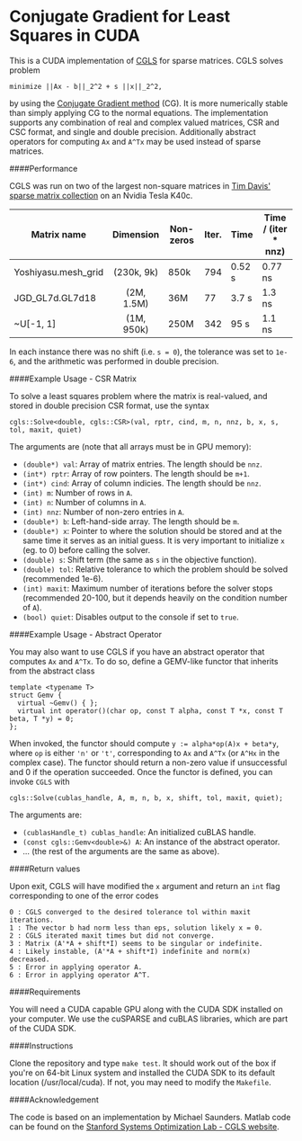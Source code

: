 Conjugate Gradient for Least Squares in CUDA
===========================================

This is a CUDA implementation of [CGLS](http://web.stanford.edu/group/SOL/software/cgls) for sparse matrices. CGLS solves problem

```
minimize ||Ax - b||_2^2 + s ||x||_2^2,
```

by using the [Conjugate Gradient method](http://en.wikipedia.org/wiki/Conjugate_gradient_method) (CG). It is more numerically stable than simply applying CG to the normal equations. The implementation supports any combination of real and complex valued matrices, CSR and CSC format, and single and double precision. Additionally abstract operators for computing `Ax` and `A^Tx` may be used instead of sparse matrices.

####Performance

CGLS was run on two of the largest non-square matrices in [Tim Davis' sparse matrix collection](http://www.cise.ufl.edu/research/sparse/matrices) on an Nvidia Tesla K40c. 

| Matrix name              |  Dimension       | Non-zeros      | Iter. | Time  | Time / (iter * nnz) |
|--------------------------|:----------------:|----------------|-------|-------|---------------------|
| Yoshiyasu.mesh_grid      | (230k, 9k)       | 850k           | 794   | 0.52 s| 0.77 ns             |
| JGD_GL7d.GL7d18          | (2M, 1.5M)       | 36M            | 77    | 3.7 s | 1.3 ns              |
| ~U[-1, 1]                | (1M, 950k)       | 250M           | 342   | 95 s  | 1.1 ns              |

In each instance there was no shift (i.e. `s = 0`), the tolerance was set to `1e-6`, and the arithmetic was performed in double precision.


####Example Usage - CSR Matrix

To solve a least squares problem where the matrix is real-valued, and stored in double precision CSR format, use the syntax

```
cgls::Solve<double, cgls::CSR>(val, rptr, cind, m, n, nnz, b, x, s, tol, maxit, quiet)
```
The arguments are (note that all arrays must be in GPU memory):

  + `(double*) val`: Array of matrix entries. The length should be `nnz`.
  + `(int*) rptr`: Array of row pointers. The length should be `m+1`.
  + `(int*) cind`: Array of column indicies. The length should be `nnz`.
  + `(int) m`: Number of rows in `A`.
  + `(int) n`: Number of columns in `A`.
  + `(int) nnz`: Number of non-zero entries in `A`.
  + `(double*) b`: Left-hand-side array. The length should be `m`.
  + `(double*) x`: Pointer to where the solution should be stored and at the same time it serves as an initial guess. It is very important to initialize `x` (eg. to 0) before calling the solver.
  + `(double) s`: Shift term (the same as `s` in the objective function).
  + `(double) tol`: Relative tolerance to which the problem should be solved (recommended 1e-6).
  + `(int) maxit`: Maximum number of iterations before the solver stops (recommended 20-100, but it depends heavily on the condition number of `A`).
  + `(bool) quiet`: Disables output to the console if set to `true`.
  
####Example Usage - Abstract Operator

You may also want to use CGLS if you have an abstract operator that computes `Ax` and `A^Tx`. To do so, define a GEMV-like functor that inherits from the abstract class

```
template <typename T>
struct Gemv {
  virtual ~Gemv() { };
  virtual int operator()(char op, const T alpha, const T *x, const T beta, T *y) = 0;
};
```
When invoked, the functor should compute `y := alpha*op(A)x + beta*y`, where `op` is either `'n'` or `'t'`, corresponding to `Ax` and `A^Tx` (or `A^Hx` in the complex case). The functor should return a non-zero value if unsuccessful and 0 if the operation succeeded. Once the functor is defined, you can invoke `CGLS` with 

```
cgls::Solve(cublas_handle, A, m, n, b, x, shift, tol, maxit, quiet);
```

The arguments are:

  + `(cublasHandle_t) cublas_handle`: An initialized cuBLAS handle.
  + `(const cgls::Gemv<double>&) A`: An instance of the abstract operator.
  + ... (the rest of the arguments are the same as above).
  
####Return values

Upon exit, CGLS will have modified the `x` argument and return an `int` flag corresponding to one of the error codes

    0 : CGLS converged to the desired tolerance tol within maxit iterations.
    1 : The vector b had norm less than eps, solution likely x = 0.
    2 : CGLS iterated maxit times but did not converge.
    3 : Matrix (A'*A + shift*I) seems to be singular or indefinite.
    4 : Likely instable, (A'*A + shift*I) indefinite and norm(x) decreased.
    5 : Error in applying operator A.
    6 : Error in applying operator A^T.

####Requirements

You will need a CUDA capable GPU along with the CUDA SDK installed on your computer. We use the  cuSPARSE and cuBLAS libraries, which are part of the CUDA SDK.

####Instructions

Clone the repository and type `make test`. It should work out of the box if you're on 64-bit Linux system and installed the CUDA SDK to its default location (/usr/local/cuda). If not, you may need to modify the `Makefile`.

####Acknowledgement

The code is based on an implementation by Michael Saunders. Matlab code can be found on the [Stanford Systems Optimization Lab - CGLS website](http://web.stanford.edu/group/SOL/software/cgls/).
